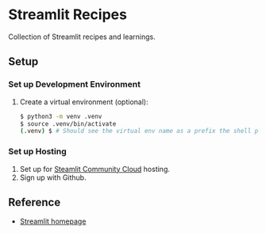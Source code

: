 # Streamlit Recipes

Collection of Streamlit recipes and learnings.

## Setup

### Set up Development Environment

1. Create a virtual environment (optional):

   ```bash
   $ python3 -m venv .venv
   $ source .venv/bin/activate
   (.venv) $ # Should see the virtual env name as a prefix the shell prompt
   ```

### Set up Hosting

1. Set up for [Steamlit Community Cloud](https://streamlit.io/cloud) hosting.
1. Sign up with Github.

## Reference

* [Streamlit homepage](https://streamlit.io)
